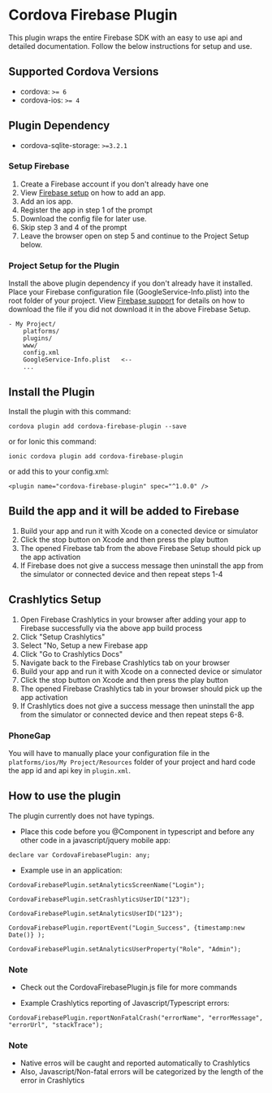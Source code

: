 # Cordova Firebase Plugin
This plugin wraps the entire Firebase SDK with an easy to use api and detailed documentation. Follow the below instructions for setup and use.

## Supported Cordova Versions
- cordova: `>= 6`
- cordova-ios: `>= 4`

## Plugin Dependency
- cordova-sqlite-storage: `>=3.2.1`

### Setup Firebase
1. Create a Firebase account if you don't already have one 
2. View [Firebase setup](https://support.google.com/firebase/answer/9326094?hl=en&ref_topic=6400762) on how to add an app. 
3. Add an ios app.
4. Register the app in step 1 of the prompt
5. Download the config file for later use. 
6. Skip step 3 and 4 of the prompt
7. Leave the browser open on step 5 and continue to the Project Setup below.

### Project Setup for the Plugin
Install the above plugin dependency if you don't already have it installed. Place your Firebase configuration file (GoogleService-Info.plist) into the root folder of your project. View [Firebase support](https://support.google.com/firebase/answer/7015592) for details on how to download the file if you did not download it in the above Firebase Setup.

```
- My Project/
    platforms/
    plugins/
    www/
    config.xml
    GoogleService-Info.plist   <--
    ...
```

## Install the Plugin
Install the plugin with this command:
```
cordova plugin add cordova-firebase-plugin --save
```
or for Ionic this command:
```
ionic cordova plugin add cordova-firebase-plugin
```
or add this to your config.xml: 
```
<plugin name="cordova-firebase-plugin" spec="^1.0.0" />
```

## Build the app and it will be added to Firebase
1. Build your app and run it with Xcode on a conected device or simulator
2. Click the stop button on Xcode and then press the play button
3. The opened Firebase tab from the above Firebase Setup should pick up the app activation
4. If Firebase does not give a success message then uninstall the app from the simulator or connected device and then repeat steps 1-4

## Crashlytics Setup
1. Open Firebase Crashlytics in your browser after adding your app to Firebase successfully via the above app build process 
2. Click "Setup Crashlytics"
3. Select "No, Setup a new Firebase app
4. Click "Go to Crashlytics Docs"
5. Navigate back to the Firebase Crashlytics tab on your browser
6. Build your app and run it with Xcode on a connected device or simulator
7. Click the stop button on Xcode and then press the play button
8. The opened Firebase Crashlytics tab in your browser should pick up the app activation
9. If Crashlytics does not give a success message then uninstall the app from the simulator or connected device and then repeat steps 6-8.

### PhoneGap
You will have to manually place your configuration file in the `platforms/ios/My Project/Resources` folder of your project and hard code the app id and api key in `plugin.xml`.

## How to use the plugin
The plugin currently does not have typings.
- Place this code before you @Component in typescript and before any other code in a javascript/jquery mobile app:
```
declare var CordovaFirebasePlugin: any;
```

- Example use in an application:
```
CordovaFirebasePlugin.setAnalyticsScreenName("Login");
```

```
CordovaFirebasePlugin.setCrashlyticsUserID("123");
```

```
CordovaFirebasePlugin.setAnalyticsUserID("123");
```

```
CordovaFirebasePlugin.reportEvent("Login_Success", {timestamp:new Date()} );
```

```
CordovaFirebasePlugin.setAnalyticsUserProperty("Role", "Admin");
```
### Note
- Check out the CordovaFirebasePlugin.js file for more commands

- Example Crashlytics reporting of Javascript/Typescript errors:
```
CordovaFirebasePlugin.reportNonFatalCrash("errorName", "errorMessage", "errorUrl", "stackTrace");
```
### Note
- Native erros will be caught and reported automatically to Crashlytics
- Also, Javascript/Non-fatal errors will be categorized by the length of the error in Crashlytics